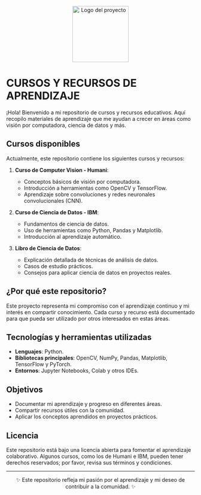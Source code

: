 <p align="center">
  <img width="150px" src="https://i.ibb.co/bXvzjXm/LOGO-h1.png" alt="Logo del proyecto" />
</p>

# CURSOS Y RECURSOS DE APRENDIZAJE

¡Hola! Bienvenido a mi repositorio de cursos y recursos educativos. Aquí recopilo materiales de aprendizaje que me ayudan a crecer en áreas como visión por computadora, ciencia de datos y más.

## Cursos disponibles
Actualmente, este repositorio contiene los siguientes cursos y recursos:

1. **Curso de Computer Vision - Humani**: 
   - Conceptos básicos de visión por computadora.
   - Introducción a herramientas como OpenCV y TensorFlow.
   - Aprendizaje sobre convoluciones y redes neuronales convolucionales (CNN).

2. **Curso de Ciencia de Datos - IBM**:
   - Fundamentos de ciencia de datos.
   - Uso de herramientas como Python, Pandas y Matplotlib.
   - Introducción al aprendizaje automático.

3. **Libro de Ciencia de Datos**:
   - Explicación detallada de técnicas de análisis de datos.
   - Casos de estudio prácticos.
   - Consejos para aplicar ciencia de datos en proyectos reales.

## ¿Por qué este repositorio?
Este proyecto representa mi compromiso con el aprendizaje continuo y mi interés en compartir conocimiento. Cada curso y recurso está documentado para que pueda ser utilizado por otros interesados en estas áreas.

## Tecnologías y herramientas utilizadas
- **Lenguajes**: Python.
- **Bibliotecas principales**: OpenCV, NumPy, Pandas, Matplotlib, TensorFlow y PyTorch.
- **Entornos**: Jupyter Notebooks, Colab y otros IDEs.

## Objetivos
- Documentar mi aprendizaje y progreso en diferentes áreas.
- Compartir recursos útiles con la comunidad.
- Aplicar los conceptos aprendidos en proyectos prácticos.

## Licencia
Este repositorio está bajo una licencia abierta para fomentar el aprendizaje colaborativo. Algunos cursos, como los de Humani e IBM, pueden tener derechos reservados; por favor, revisa sus términos y condiciones.

---

<p align="center">
  ✨ Este repositorio refleja mi pasión por el aprendizaje y mi deseo de contribuir a la comunidad. ✨
</p>
